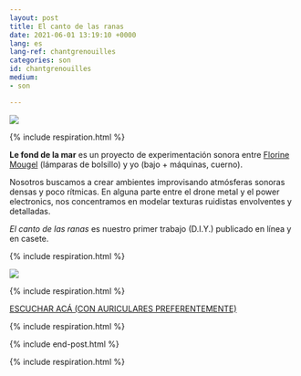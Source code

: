```yaml
---
layout: post
title: El canto de las ranas
date: 2021-06-01 13:19:10 +0000
lang: es
lang-ref: chantgrenouilles
categories: son
id: chantgrenouilles
medium:
- son

---
```

**![](/mepierdoparaver/imgs/grenouilles01.jpg)**

{% include respiration.html %}

**Le fond de la mar** es un proyecto de experimentación sonora entre [Florine Mougel](https://mouflow.com/) (lámparas de bolsillo) y yo (bajo + máquinas, cuerno).

Nosotros buscamos a crear ambientes improvisando atmósferas sonoras densas y poco rítmicas. En alguna parte entre el drone metal y el power electronics, nos concentramos en modelar texturas ruidistas envolventes y detalladas.

_El canto de las ranas_ es nuestro primer trabajo (D.I.Y.) publicado en línea y en casete.

{% include respiration.html %}

![](/mepierdoparaver/imgs/grenouilles02.jpg)

{% include respiration.html %}

[ESCUCHAR ACÁ (CON AURICULARES PREFERENTEMENTE)](https://lefonddelamar.bandcamp.com/releases)

{% include respiration.html %}

{% include end-post.html %}

{% include respiration.html %}